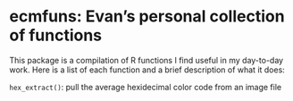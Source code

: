 
<!-- README.md is generated from README.Rmd. Please edit that file -->

# ecmfuns: Evan’s personal collection of functions

<!-- badges: start -->
<!-- badges: end -->

This package is a compilation of R functions I find useful in my
day-to-day work. Here is a list of each function and a brief description
of what it does:

`hex_extract()`: pull the average hexidecimal color code from an image
file
